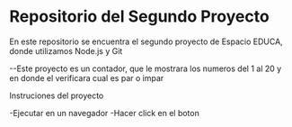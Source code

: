 # Repositorio del Segundo Proyecto

En este repositorio se encuentra el segundo proyecto de Espacio EDUCA, donde 
utilizamos Node.js y Git

--Este proyecto es un contador, que le mostrara los numeros del 1 al 20 y en donde el verificara cual es par o impar

Instruciones del proyecto

-Ejecutar en un navegador
-Hacer click en el boton
